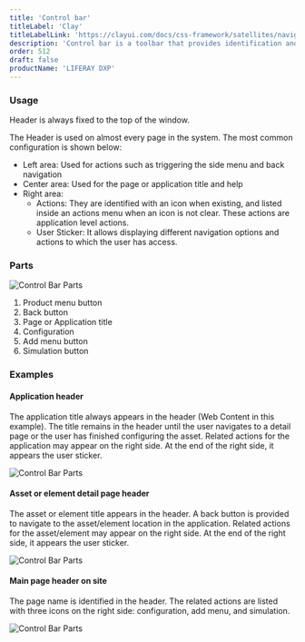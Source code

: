 ```yaml
---
title: 'Control bar'
titleLabel: 'Clay'
titleLabelLink: 'https://clayui.com/docs/css-framework/satellites/navigation/header.html'
description: 'Control bar is a toolbar that provides identification and lets the user navigate and perform actions.'
order: 512
draft: false
productName: 'LIFERAY DXP'
---
```


### Usage

Header is always fixed to the top of the window.

The Header is used on almost every page in the system. The most common configuration is shown below:

-   Left area: Used for actions such as triggering the side menu and back navigation
-   Center area: Used for the page or application title and help
-   Right area:
    -   Actions: They are identified with an icon when existing, and listed inside an actions menu when an icon is not clear. These actions are application level actions.
    -   User Sticker: It allows displaying different navigation options and actions to which the user has access.

### Parts

![Control Bar Parts](/images/lexicon/header-part.png)

1. Product menu button
2. Back button
3. Page or Application title
4. Configuration
5. Add menu button
6. Simulation button

### Examples

#### Application header

The application title always appears in the header (Web Content in this example). The title remains in the header until the user navigates to a detail page or the user has finished configuring the asset. Related actions for the application may appear on the right side. At the end of the right side, it appears the user sticker.

![Control Bar Parts](/images/lexicon/header-application.png)

#### Asset or element detail page header

The asset or element title appears in the header. A back button is provided to navigate to the asset/element location in the application. Related actions for the asset/element may appear on the right side. At the end of the right side, it appears the user sticker.

![Control Bar Parts](/images/lexicon/header-detail-page.png)

#### Main page header on site

The page name is identified in the header. The related actions are listed with three icons on the right side: configuration, add menu, and simulation.

![Control Bar Parts](/images/lexicon/header-application-on-site.png)
